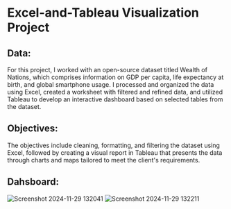 # Excel-and-Tableau Visualization Project
## Data:
For this project, I worked with an open-source dataset titled Wealth of Nations, which comprises information on GDP per capita, life expectancy at birth, and global smartphone usage. I processed and organized the data using Excel, created a worksheet with filtered and refined data, and utilized Tableau to develop an interactive dashboard based on selected tables from the dataset. 

## Objectives:
The objectives include cleaning, formatting, and filtering the dataset using Excel, followed by creating a visual report in Tableau that presents the data through charts and maps tailored to meet the client's requirements. 

## Dahsboard:

![Screenshot 2024-11-29 132041](https://github.com/user-attachments/assets/3365ea49-a06e-4f1a-bc32-4c23915a6a88)
![Screenshot 2024-11-29 132211](https://github.com/user-attachments/assets/79642d7e-e182-4850-b479-d23f14e08d83)
